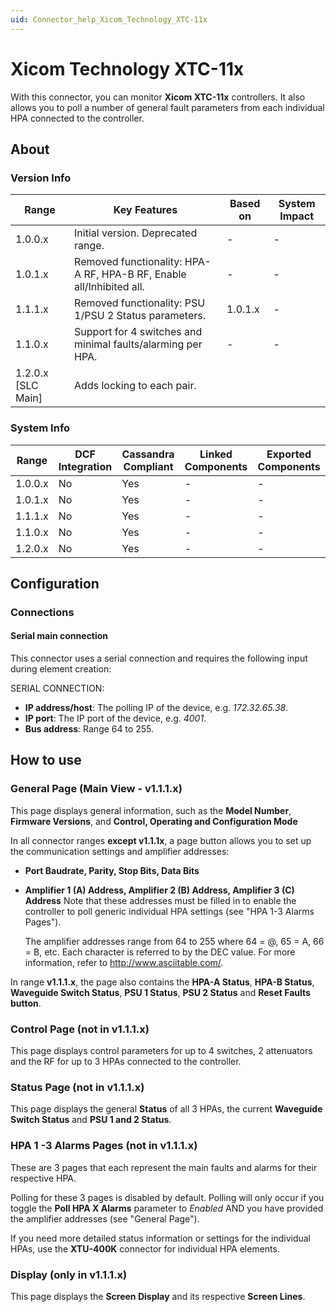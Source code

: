 ```yaml
---
uid: Connector_help_Xicom_Technology_XTC-11x
---
```


# Xicom Technology XTC-11x

With this connector, you can monitor **Xicom XTC-11x** controllers. It also allows you to poll a number of general fault parameters from each individual HPA connected to the controller.

## About

### Version Info

| Range              | Key Features                                                         | Based on | System Impact |
|--------------------|----------------------------------------------------------------------|----------|---------------|
| 1.0.0.x            | Initial version. Deprecated range.                                   | -        | -             |
| 1.0.1.x            | Removed functionality: HPA-A RF, HPA-B RF, Enable all/Inhibited all. | -        | -             |
| 1.1.1.x            | Removed functionality: PSU 1/PSU 2 Status parameters.                | 1.0.1.x  | -             |
| 1.1.0.x            | Support for 4 switches and minimal faults/alarming per HPA.          | -        | -             |
| 1.2.0.x [SLC Main] | Adds locking to each pair.                                           |          |               |

### System Info

| Range     | DCF Integration     | Cassandra Compliant     | Linked Components     | Exported Components     |
|-----------|---------------------|-------------------------|-----------------------|-------------------------|
| 1.0.0.x   | No                  | Yes                     | -                     | -                       |
| 1.0.1.x   | No                  | Yes                     | -                     | -                       |
| 1.1.1.x   | No                  | Yes                     | -                     | -                       |
| 1.1.0.x   | No                  | Yes                     | -                     | -                       |
| 1.2.0.x   | No                  | Yes                     | -                     | -                       |

## Configuration

### Connections

#### Serial main connection

This connector uses a serial connection and requires the following input during element creation:

SERIAL CONNECTION:

- **IP address/host**: The polling IP of the device, e.g. *172.32.65.38*.
- **IP port**: The IP port of the device, e.g. *4001*.
- **Bus address**: Range 64 to 255.

## How to use

### General Page (Main View - v1.1.1.x)

This page displays general information, such as the **Model Number**, **Firmware Versions**, and **Control, Operating and Configuration Mode**

In all connector ranges **except v1.1.1x**, a page button allows you to set up the communication settings and amplifier addresses:

- **Port Baudrate, Parity, Stop Bits, Data Bits**

- **Amplifier 1 (A) Address, Amplifier 2 (B) Address, Amplifier 3 (C) Address**
  Note that these addresses must be filled in to enable the controller to poll generic individual HPA settings (see "HPA 1-3 Alarms Pages").

  The amplifier addresses range from 64 to 255 where 64 = @, 65 = A, 66 = B, etc.
  Each character is referred to by the DEC value. For more information, refer to <http://www.asciitable.com/>.

In range **v1.1.1.x**, the page also contains the **HPA-A Status**, **HPA-B Status**, **Waveguide Switch Status**, **PSU 1 Status**, **PSU 2 Status** and **Reset Faults button**.

### Control Page (not in v1.1.1.x)

This page displays control parameters for up to 4 switches, 2 attenuators and the RF for up to 3 HPAs connected to the controller.

### Status Page (not in v1.1.1.x)

This page displays the general **Status** of all 3 HPAs, the current **Waveguide Switch Status** and **PSU 1 and 2 Status**.

### HPA 1 -3 Alarms Pages (not in v1.1.1.x)

These are 3 pages that each represent the main faults and alarms for their respective HPA.

Polling for these 3 pages is disabled by default. Polling will only occur if you toggle the **Poll HPA X Alarms** parameter to *Enabled* AND you have provided the amplifier addresses (see "General Page").

If you need more detailed status information or settings for the individual HPAs, use the **XTU-400K** connector for individual HPA elements.

### Display (only in v1.1.1.x)

This page displays the **Screen Display** and its respective **Screen Lines**.
